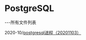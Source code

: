 # PostgreSQL



---所有文件列表

2020-10/[postgresql进程（20201103）](https://github.com/qq1141853053/PostgreSQL/commit/326f70ad02f4341e380ce1308ca7a55569145053)
